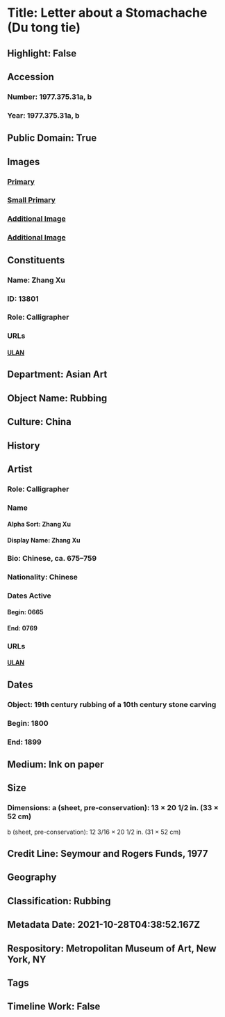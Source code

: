 # Title: Letter about a Stomachache (Du tong tie)
## Highlight: False
## Accession
### Number: 1977.375.31a, b
### Year: 1977.375.31a, b
## Public Domain: True
## Images
### [Primary](https://images.metmuseum.org/CRDImages/as/original/1977_375_31a_label_strip_sf.jpg)
### [Small Primary](https://images.metmuseum.org/CRDImages/as/web-large/1977_375_31a_label_strip_sf.jpg)
### [Additional Image](https://images.metmuseum.org/CRDImages/as/original/1977_375_31a_sf.jpg)
### [Additional Image](https://images.metmuseum.org/CRDImages/as/original/1977_375_31b_sf.jpg)
## Constituents
### Name: Zhang Xu
### ID: 13801
### Role: Calligrapher
### URLs
#### [ULAN](http://vocab.getty.edu/page/ulan/500121794)
## Department: Asian Art
## Object Name: Rubbing
## Culture: China
## History
## Artist
### Role: Calligrapher
### Name
#### Alpha Sort: Zhang Xu
#### Display Name: Zhang Xu
### Bio: Chinese, ca. 675–759
### Nationality: Chinese
### Dates Active
#### Begin: 0665
#### End: 0769
### URLs
#### [ULAN](http://vocab.getty.edu/page/ulan/500121794)
## Dates
### Object: 19th century rubbing of a 10th century stone carving
### Begin: 1800
### End: 1899
## Medium: Ink on paper
## Size
### Dimensions: a (sheet, pre-conservation): 13 × 20 1/2 in. (33 × 52 cm)
b (sheet, pre-conservation): 12 3/16 × 20 1/2 in. (31 × 52 cm)
## Credit Line: Seymour and Rogers Funds, 1977
## Geography
## Classification: Rubbing
## Metadata Date: 2021-10-28T04:38:52.167Z
## Respository: Metropolitan Museum of Art, New York, NY
## Tags
## Timeline Work: False
